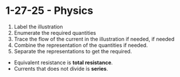 # 1-27-25 - Physics

1. Label the illustration
2. Enumerate the required quantities
3. Trace the flow of the current in the illustration if needed, if needed
4. Combine the representation of the quantities if needed.
5. Separate the representations to get the required.

- Equivalent resistance is **total resistance**.
- Currents that does not divide is **series**.